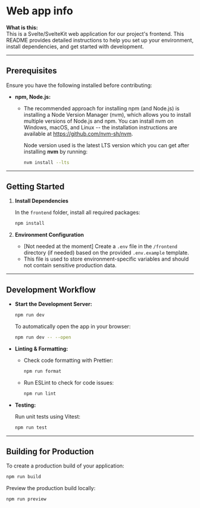 # Web app info

**What is this:**  
This is a Svelte/SvelteKit web application for our project's frontend. This README provides detailed instructions to help you set up your environment, install dependencies, and get started with development.

---

## Prerequisites

Ensure you have the following installed before contributing:

- **npm, Node.js:**
  - The recommended approach for installing npm (and Node.js) is installing a Node Version Manager (nvm), which allows you to install multiple versions of Node.js and npm. You can install nvm on Windows, macOS, and Linux -- the installation instructions are available at https://github.com/nvm-sh/nvm.

    Node version used is the latest LTS version which you can get after installing **nvm** by running:
    ```bash
    nvm install --lts
    ```

---

## Getting Started

1. **Install Dependencies**

   In the `frontend` folder, install all required packages:

   ```bash
   npm install
   ```

2. **Environment Configuration**

   - [Not needed at the moment] Create a `.env` file in the `/frontend` directory (if needed) based on the provided `.env.example` template.
   - This file is used to store environment-specific variables and should not contain sensitive production data.

---

## Development Workflow

- **Start the Development Server:**

  ```bash
  npm run dev
  ```

  To automatically open the app in your browser:

  ```bash
  npm run dev -- --open
  ```

- **Linting & Formatting:**

  - Check code formatting with Prettier:

    ```bash
    npm run format
    ```

  - Run ESLint to check for code issues:

    ```bash
    npm run lint
    ```

- **Testing:**

  Run unit tests using Vitest:

  ```bash
  npm run test
  ```

---

## Building for Production

To create a production build of your application:

```bash
npm run build
```

Preview the production build locally:

```bash
npm run preview
```


